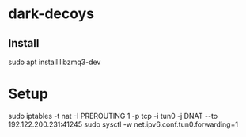 # dark-decoys

## Install
sudo apt install libzmq3-dev


# Setup
sudo iptables -t nat -I PREROUTING 1 -p tcp -i tun0 -j DNAT --to 192.122.200.231:41245
sudo sysctl -w net.ipv6.conf.tun0.forwarding=1
